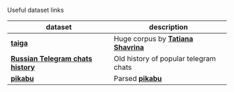 Useful dataset links

| dataset                                                                                                          | description                                                               |
|------------------------------------------------------------------------------------------------------------------|---------------------------------------------------------------------------|
| [**taiga**](https://tatianashavrina.github.io/taiga_site/downloads.html)                                         | Huge corpus by [**Tatiana Shavrina**](https://github.com/TatianaShavrina) |
| [**Russian Telegram chats history**](https://www.kaggle.com/datasets/dolfik/russian-telegram-chats-history/data) | Old history of popular telegram chats                                     |
| [**pikabu**](https://huggingface.co/datasets/IlyaGusev/pikabu)| Parsed [**pikabu**](https://pikabu.ru/)|
